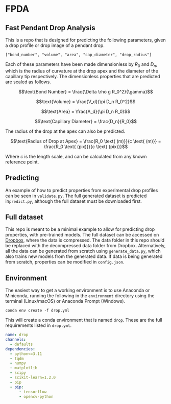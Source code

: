 # FPDA

## Fast Pendant Drop Analysis

This is a repo that is designed for predicting the following parameters,
given a drop profile or drop image of a pendant drop. 

`["bond_number", "volume", "area", "cap_diameter", "drop_radius"]`

Each of these parameters have been made dimensionless by $R_0$ and $D_n$,
which is the radius of curvature at the drop apex and the diameter of the capillary tip
respectively. The dimensionless properties that are predicted are scaled as follows.

$$\text{Bond Number} = \frac{\Delta \rho g R_0^2}{\gamma}$$

$$\text{Volume} = \frac{V_d}{\pi D_n R_0^2}$$

$$\text{Area} = \frac{A_d}{\pi D_n R_0}$$

$$\text{Capillary Diameter} = \frac{D_n}{R_0}$$

The radius of the drop at the apex can also be predicted.

$$\text{Radius of Drop at Apex} = \frac{R_0 \text{ (m)}}{c \text{ (m)}} = \frac{R_0 \text{ (pix)}}{c \text{ (pix)}}$$

Where $c$ is the length scale, and can be calculated from any known reference point.

## Predicting

An example of how to predict properties from experimental drop profiles can be seen in `validate.py`.
The full generated dataset is predicted in`predict.py`,
although the full dataset must be downloaded first.

## Full dataset

This repo is meant to be a minimal example to allow for predicting drop properties,
with pre-trained models. The full dataset can be accessed on 
[Dropbox](https://www.dropbox.com/scl/fi/ykettma07e3ag53ywnso4/data.zip?rlkey=86ppnivp2xdr6jal4aqypnh1g&dl=0), 
where the data is compressed. 
The data folder in this repo should be replaced with the decompressed data folder from Dropbox.
Alternatively, all the data can be generated from scratch using `generate_data.py`,
which also trains new models from the generated data. 
If data is being generated from scratch, 
properties can be modified in `config.json`.

## Environment

The easiest way to get a working environment is to use Anaconda or Miniconda,
running the following in the `environment` directory using the terminal (Linux/macOS) 
or Anaconda Prompt (Windows).

`conda env create -f drop.yml`

This will create a conda environment that is named `drop`. 
These are the full requirements listed in `drop.yml`.

```yml
name: drop
channels:
  - defaults
dependencies:
  - python<=3.11
  - tqdm
  - numpy
  - matplotlib
  - scipy
  - scikit-learn=1.2.0
  - pip
  - pip:
      - tensorflow
      - opencv-python
```
